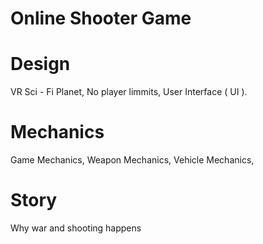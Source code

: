# Online Shooter Game

# Design
VR
Sci - Fi Planet,
No player limmits,
User Interface ( UI ).

# Mechanics
Game Mechanics,
Weapon Mechanics,
Vehicle Mechanics,

# Story
Why war and shooting happens
